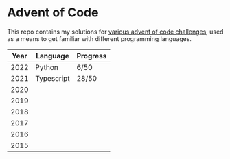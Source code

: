 # Advent of Code

This repo contains my solutions for [various advent of code challenges](https://adventofcode.com/), used as a means to get familiar with different programming languages.

| Year | Language | Progress |
|---|---|---|
|2022|Python|6/50|
|2021|Typescript|28/50|
|2020|||
|2019|||
|2018|||
|2017|||
|2016|||
|2015|||